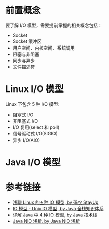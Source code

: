 # 前置概念

要了解 I/O 模型，需要提前掌握的相关概念包括：

- Socket
- Socket 缓冲区
- 用户空间、内核空间、系统调用
- 阻塞与非阻塞
- 同步与异步
- 文件描述符

# Linux I/O 模型

Linux 下包含 5 种 I/O 模型:

- 阻塞式 I/O
- 非阻塞式 I/O
- I/O 复用(select 和 poll)
- 信号驱动式 I/O(SIGIO)
- 异步 I/O(AIO)

# Java I/O 模型

# 参考链接

- [浅聊 Linux 的五种 IO 模型, by 码农 StayUp](https://segmentfault.com/a/1190000039898780)
- [IO 模型 - Unix IO 模型, by Java 全栈知识体系](https://pdai.tech/md/java/io/java-io-model.html)
- [详解 Java 中 4 种 IO 模型, by Java 技术栈](https://www.cnblogs.com/javastack/p/13222986.html)
- [Java NIO 浅析, by Java NIO 浅析](https://tech.meituan.com/2016/11/04/nio.html)
